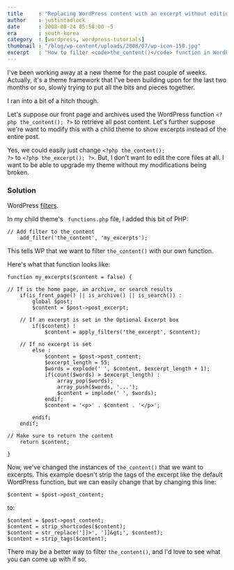```yaml
---
title     : "Replacing WordPress content with an excerpt without editing theme files"
author    : justintadlock
date      : 2008-08-24 05:58:00 -5
era       : south-korea
category  : [wordpress, wordpress-tutorials]
thumbnail : "/blog/wp-content/uploads/2008/07/wp-icon-150.jpg"
excerpt   : "How to filter <code>the_content()</code> function in WordPress and switch it to excerpts with a child theme."
---
```


I've been working away at a new theme for the past couple of weeks.  Actually, it's a theme framework that I've been building upon for the last two months or so, slowly trying to put all the bits and pieces together.

I ran into a bit of a hitch though.

Let's suppose our front page and archives used the WordPress function <code>&lt;?php the_content(); ?&gt;</code> to retrieve all post content.  Let's further suppose we're want to modify this with a child theme to show excerpts instead of the entire post.

Yes, we could easily just change <code>&lt;?php the_content(); ?&gt;</code> to <code>&lt;?php the_excerpt(); ?&gt;</code>.  But, I don't want to edit the core files at all.  I want to be able to upgrade my theme without my modifications being broken.

<h3>Solution</h3>

WordPress <a href="http://codex.wordpress.org/Plugin_API/Filter_Reference" title="WordPress filter reference">filters</a>.

In my child theme's <code> functions.php</code> file, I added this bit of PHP:

<pre><code>// Add filter to the_content
	add_filter('the_content', 'my_excerpts');</code></pre>

This tells WP that we want to filter <code>the_content()</code> with our own function.

Here's what that function looks like:

<pre><code>function my_excerpts($content = false) {

// If is the home page, an archive, or search results
	if(is_front_page() || is_archive() || is_search()) :
		global $post;
		$content = $post-&gt;post_excerpt;

	// If an excerpt is set in the Optional Excerpt box
		if($content) :
			$content = apply_filters('the_excerpt', $content);

	// If no excerpt is set
		else :
			$content = $post->post_content;
			$excerpt_length = 55;
			$words = explode(' ', $content, $excerpt_length + 1);
			if(count($words) > $excerpt_length) :
				array_pop($words);
				array_push($words, '...');
				$content = implode(' ', $words);
			endif;
			$content = '&lt;p&gt;' . $content . '&lt;/p&gt;';

		endif;
	endif;

// Make sure to return the content
	return $content;

}</code></pre>

Now, we've changed the instances of <code>the_content()</code> that we want to excerpts.  This example doesn't strip the tags of the excerpt like the default WordPress function, but we can easily change that by changing this line:

<pre><code>$content = $post->post_content;</code></pre>

to:

<pre><code>$content = $post->post_content;
$content = strip_shortcodes($content);
$content = str_replace(']]>', ']]&amp;gt;', $content);
$content = strip_tags($content);</code></pre>

There may be a better way to filter <code>the_content()</code>, and I'd love to see what you can come up with if so.
